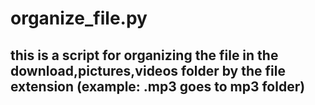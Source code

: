 # organize_file.py
## this is a script for organizing the file in the download,pictures,videos folder by the file extension (example: .mp3 goes to mp3 folder)
